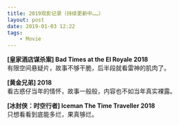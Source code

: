```yaml
---
title: 2019观影记录（持续更新中……）
layout: post
date: 2019-01-03 12:22
tags: 
    - Movie
---
```


**[皇家酒店谋杀案]  Bad Times at the El Royale 2018**  
有限空间悬疑片，故事不够干脆，后半段就看雷神的肌肉了。

**[黄金兄弟] 2018**  
看古惑仔当年的情怀，故事一般般，内容也不如当年真实裸露。

**[冰封侠：时空行者]  Iceman The Time Traveller 2018**  
只想看看到底能多烂，果真够烂。